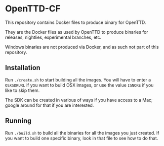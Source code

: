 # OpenTTD-CF

This repository contains Docker files to produce binary for OpenTTD.

They are the Docker files as used by OpenTTD to produce binaries for releases,
nightlies, experimental branches, etc.

Windows binaries are not produced via Docker, and as such not part of this
repository.

## Installation

Run `./create.sh` to start building all the images. You will have to enter
a `OSXSDKURL` if you want to build OSX images, or use the value `IGNORE` if
you like to skip them.

The SDK can be created in various of ways if you have access to a Mac; google
around for that if you are interested.

## Running

Run `./build.sh` to build all the binaries for all the images you just
created. If you want to build one specific binary, look in that file to see
how to do that.

